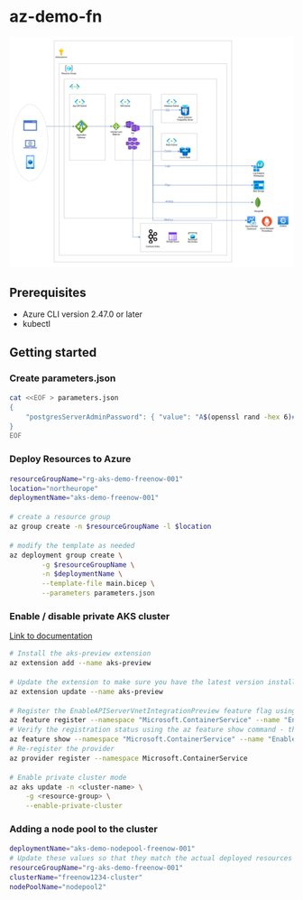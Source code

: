 # az-demo-fn

![architecture](architecture.png)

## Prerequisites

* Azure CLI version 2.47.0 or later
* kubectl

## Getting started

### Create parameters.json

```bash
cat <<EOF > parameters.json
{
    "postgresServerAdminPassword": { "value": "A$(openssl rand -hex 6)#" }
}
EOF
```

### Deploy Resources to Azure

```bash
resourceGroupName="rg-aks-demo-freenow-001"
location="northeurope"
deploymentName="aks-demo-freenow-001"

# create a resource group
az group create -n $resourceGroupName -l $location

# modify the template as needed
az deployment group create \
        -g $resourceGroupName \
        -n $deploymentName \
        --template-file main.bicep \
        --parameters parameters.json
```

### Enable / disable private AKS cluster

[Link to documentation](https://learn.microsoft.com/en-US/azure/aks/api-server-vnet-integration#enable-or-disable-private-cluster-mode-on-an-existing-cluster-with-api-server-vnet-integration)

```bash
# Install the aks-preview extension
az extension add --name aks-preview

# Update the extension to make sure you have the latest version installed
az extension update --name aks-preview

# Register the EnableAPIServerVnetIntegrationPreview feature flag using the az feature register command.
az feature register --namespace "Microsoft.ContainerService" --name "EnableAPIServerVnetIntegrationPreview"
# Verify the registration status using the az feature show command - this may take some time
az feature show --namespace "Microsoft.ContainerService" --name "EnableAPIServerVnetIntegrationPreview"
# Re-register the provider
az provider register --namespace Microsoft.ContainerService

# Enable private cluster mode
az aks update -n <cluster-name> \
    -g <resource-group> \
    --enable-private-cluster
```

### Adding a node pool to the cluster
```bash
deploymentName="aks-demo-nodepool-freenow-001"
# Update these values so that they match the actual deployed resources
resourceGroupName="rg-aks-demo-freenow-001"
clusterName="freenow1234-cluster"
nodePoolName="nodepool2"
```
